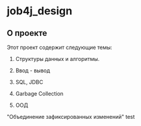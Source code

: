 # job4j_design

## О проекте

Этот проект содержит следующие темы:

1. Структуры данных и алгоритмы.

2. Ввод - вывод

3. SQL, JDBC

4. Garbage Collection

5. ООД

"Объединение зафиксированных изменений"
test